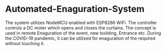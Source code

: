# Automated-Enaguration-System
The system utilizes NodeMCU enabled with  ESP8266 WiFi. The controller controls a DC moter  which opens and closes the curtains. The concept is used in remote Enaguration of the event, new building, Entrance etc. During the COVID-19 pandemic, it can be utilized for enaguration of the required without touching it.
